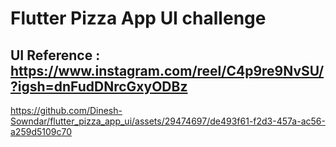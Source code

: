 # Flutter Pizza App UI challenge

## UI Reference : https://www.instagram.com/reel/C4p9re9NvSU/?igsh=dnFudDNrcGxyODBz


https://github.com/Dinesh-Sowndar/flutter_pizza_app_ui/assets/29474697/de493f61-f2d3-457a-ac56-a259d5109c70

